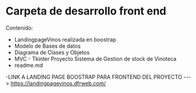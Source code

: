 # Carpeta de desarrollo front end 

Contenido:
- LandingpageVinos realizada en boostrap
- Modelo de Bases de datos 
- Diagrama de Clases y Objetos
- MVC - Tkinter Proyecto Sistema de Gestion de stock de Vinoteca
- readme.md

-LINK A LANDING PAGE BOOSTRAP PARA FRONTEND DEL PROYECTO ---> https://landingpagevinos.dfrweb.com/


